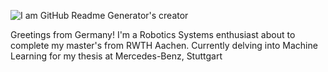 ![I am GitHub Readme Generator's creator](https://pbs.twimg.com/profile_banners/509064565/1692533754/1080x360)

Greetings from Germany! I'm a Robotics Systems enthusiast about to complete my master's from RWTH Aachen. Currently delving into Machine Learning for my thesis at Mercedes-Benz, Stuttgart
